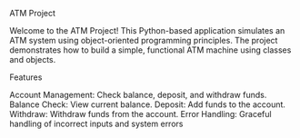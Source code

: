 ATM Project

Welcome to the ATM Project! This Python-based application simulates an ATM system using object-oriented programming principles. The project demonstrates how to build a simple, functional ATM machine using classes and objects.

Features

Account Management: Check balance, deposit, and withdraw funds.
Balance Check: View current balance.
Deposit: Add funds to the account.
Withdraw: Withdraw funds from the account.
Error Handling: Graceful handling of incorrect inputs and system errors
